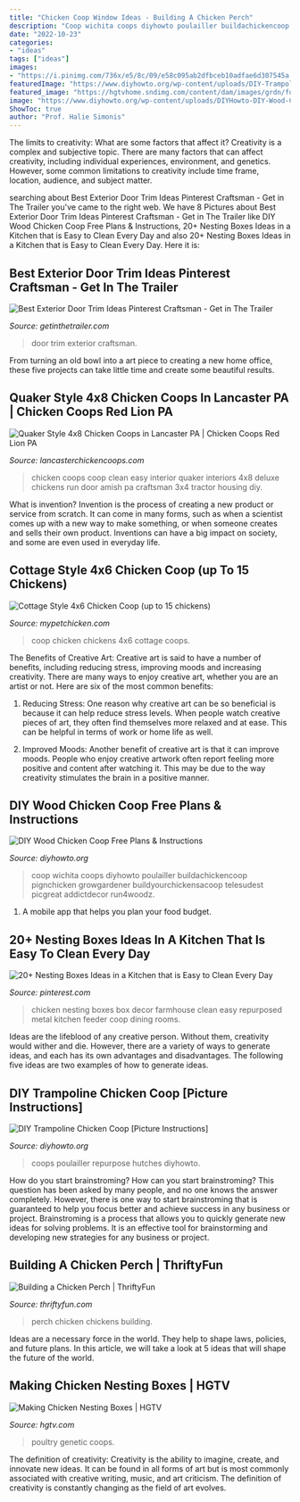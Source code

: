 ```yaml
---
title: "Chicken Coop Window Ideas - Building A Chicken Perch"
description: "Coop wichita coops diyhowto poulailler buildachickencoop pignchicken growgardener buildyourchickensacoop telesudest picgreat addictdecor run4woodz"
date: "2022-10-23"
categories:
- "ideas"
tags: ["ideas"]
images:
- "https://i.pinimg.com/736x/e5/8c/09/e58c095ab2dfbceb10adfae6d307545a.jpg"
featuredImage: "https://www.diyhowto.org/wp-content/uploads/DIY-Trampoline-Frame-Chicken-Coop-Inspiration-04-DIYHowto.jpg"
featured_image: "https://hgtvhome.sndimg.com/content/dam/images/grdn/fullset/2014/4/24/0/nesting-boxes.jpg.rend.hgtvcom.616.411.suffix/1452647549152.jpeg"
image: "https://www.diyhowto.org/wp-content/uploads/DIYHowto-DIY-Wood-Chicken-Coop-Free-Plans-02.jpg"
ShowToc: true
author: "Prof. Halie Simonis"
---
```



The limits to creativity: What are some factors that affect it?
Creativity is a complex and subjective topic. There are many factors that can affect creativity, including individual experiences, environment, and genetics. However, some common limitations to creativity include time frame, location, audience, and subject matter.

	

		
searching about Best Exterior Door Trim Ideas Pinterest Craftsman - Get in The Trailer you've came to the right web. We have 8 Pictures about Best Exterior Door Trim Ideas Pinterest Craftsman - Get in The Trailer like DIY Wood Chicken Coop Free Plans &amp; Instructions, 20+ Nesting Boxes Ideas in a Kitchen that is Easy to Clean Every Day and also 20+ Nesting Boxes Ideas in a Kitchen that is Easy to Clean Every Day. Here it is:
		
    
## Best Exterior Door Trim Ideas Pinterest Craftsman - Get In The Trailer

<img loading=lazy src="https://cdn.getinthetrailer.com/wp-content/uploads/best-exterior-door-trim-ideas-pinterest-craftsman_58908.jpg" onerror="this.onerror=null;this.src='https://tse4.mm.bing.net/th?id=OIP.IPiw0R77w0krmuDiQVXm1AHaLH&amp;pid=15.1';" alt="Best Exterior Door Trim Ideas Pinterest Craftsman - Get in The Trailer">

_Source: getinthetrailer.com_

>door trim exterior craftsman. 

	

From turning an old bowl into a art piece to creating a new home office, these five projects can take little time and create some beautiful results.

    
## Quaker Style 4x8 Chicken Coops In Lancaster PA | Chicken Coops Red Lion PA

<img loading=lazy src="https://www.lancasterchickencoops.com/images/interiors/interior-6.jpg" onerror="this.onerror=null;this.src='https://tse3.mm.bing.net/th?id=OIP.ZgqBeNLsTZtoeHn8WIUenQHaE7&amp;pid=15.1';" alt="Quaker Style 4x8 Chicken Coops in Lancaster PA | Chicken Coops Red Lion PA">

_Source: lancasterchickencoops.com_

>chicken coops coop clean easy interior quaker interiors 4x8 deluxe chickens run door amish pa craftsman 3x4 tractor housing diy. 

	

What is invention?
Invention is the process of creating a new product or service from scratch. It can come in many forms, such as when a scientist comes up with a new way to make something, or when someone creates and sells their own product. Inventions can have a big impact on society, and some are even used in everyday life.

    
## Cottage Style 4x6 Chicken Coop (up To 15 Chickens)

<img loading=lazy src="http://www.mypetchicken.com/images/product_images/Popup/BB-A46-(8).jpg" onerror="this.onerror=null;this.src='https://tse3.mm.bing.net/th?id=OIP.-KQLY1l9hA6uNqxFlkM3HwHaLG&amp;pid=15.1';" alt="Cottage Style 4x6 Chicken Coop (up to 15 chickens)">

_Source: mypetchicken.com_

>coop chicken chickens 4x6 cottage coops. 

	

The Benefits of Creative Art:
Creative art is said to have a number of benefits, including reducing stress, improving moods and increasing creativity. There are many ways to enjoy creative art, whether you are an artist or not. Here are six of the most common benefits:
1. Reducing Stress: One reason why creative art can be so beneficial is because it can help reduce stress levels. When people watch creative pieces of art, they often find themselves more relaxed and at ease. This can be helpful in terms of work or home life as well.

2. Improved Moods: Another benefit of creative art is that it can improve moods. People who enjoy creative artwork often report feeling more positive and content after watching it. This may be due to the way creativity stimulates the brain in a positive manner.


    
## DIY Wood Chicken Coop Free Plans &amp; Instructions

<img loading=lazy src="https://www.diyhowto.org/wp-content/uploads/DIYHowto-DIY-Wood-Chicken-Coop-Free-Plans-02.jpg" onerror="this.onerror=null;this.src='https://tse3.mm.bing.net/th?id=OIP.Y3HVP4xP8SPCObrTphEhGQHaPz&amp;pid=15.1';" alt="DIY Wood Chicken Coop Free Plans &amp; Instructions">

_Source: diyhowto.org_

>coop wichita coops diyhowto poulailler buildachickencoop pignchicken growgardener buildyourchickensacoop telesudest picgreat addictdecor run4woodz. 

	

1. A mobile app that helps you plan your food budget.

    
## 20+ Nesting Boxes Ideas In A Kitchen That Is Easy To Clean Every Day

<img loading=lazy src="https://i.pinimg.com/736x/e5/8c/09/e58c095ab2dfbceb10adfae6d307545a.jpg" onerror="this.onerror=null;this.src='https://tse4.mm.bing.net/th?id=OIP.bvDUeaGVW7W1sTargA1zawHaHa&amp;pid=15.1';" alt="20+ Nesting Boxes Ideas in a Kitchen that is Easy to Clean Every Day">

_Source: pinterest.com_

>chicken nesting boxes box decor farmhouse clean easy repurposed metal kitchen feeder coop dining rooms. 

	

Ideas are the lifeblood of any creative person. Without them, creativity would wither and die. However, there are a variety of ways to generate ideas, and each has its own advantages and disadvantages. The following five ideas are two examples of how to generate ideas.

    
## DIY Trampoline Chicken Coop [Picture Instructions]

<img loading=lazy src="https://www.diyhowto.org/wp-content/uploads/DIY-Trampoline-Frame-Chicken-Coop-Inspiration-04-DIYHowto.jpg" onerror="this.onerror=null;this.src='https://tse1.mm.bing.net/th?id=OIP.PxmX-zi9KObASMh5-bOlWgHaE7&amp;pid=15.1';" alt="DIY Trampoline Chicken Coop [Picture Instructions]">

_Source: diyhowto.org_

>coops poulailler repurpose hutches diyhowto. 

	

How do you start brainstroming?
How can you start brainstroming? This question has been asked by many people, and no one knows the answer completely. However, there is one way to start brainstroming that is guaranteed to help you focus better and achieve success in any business or project. Brainstroming is a process that allows you to quickly generate new ideas for solving problems. It is an effective tool for brainstorming and developing new strategies for any business or project.

    
## Building A Chicken Perch | ThriftyFun

<img loading=lazy src="https://img.thrfun.com/img/088/411/chicken_perch_l2.jpg" onerror="this.onerror=null;this.src='https://tse2.mm.bing.net/th?id=OIP.cQG-crud3xAWLGPJfAHElQHaEw&amp;pid=15.1';" alt="Building a Chicken Perch | ThriftyFun">

_Source: thriftyfun.com_

>perch chicken chickens building. 

	

Ideas are a necessary force in the world. They help to shape laws, policies, and future plans. In this article, we will take a look at 5 ideas that will shape the future of the world.

    
## Making Chicken Nesting Boxes | HGTV

<img loading=lazy src="https://hgtvhome.sndimg.com/content/dam/images/grdn/fullset/2014/4/24/0/nesting-boxes.jpg.rend.hgtvcom.616.411.suffix/1452647549152.jpeg" onerror="this.onerror=null;this.src='https://tse1.mm.bing.net/th?id=OIP.pQKozlJ7KnmjV9aU9xJ2ggHaE8&amp;pid=15.1';" alt="Making Chicken Nesting Boxes | HGTV">

_Source: hgtv.com_

>poultry genetic coops. 

	

The definition of creativity:
Creativity is the ability to imagine, create, and innovate new ideas. It can be found in all forms of art but is most commonly associated with creative writing, music, and art criticism. The definition of creativity is constantly changing as the field of art evolves.

